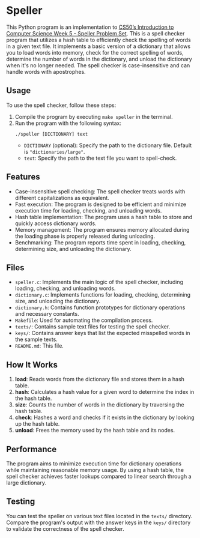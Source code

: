 # Speller

This Python program is an implementation to [CS50’s Introduction to Computer Science Week 5 - Speller Problem Set](https://cs50.harvard.edu/x/2023/psets/5/speller/). This is a spell checker program that utilizes a hash table to efficiently check the spelling of words in a given text file. It implements a basic version of a dictionary that allows you to load words into memory, check for the correct spelling of words, determine the number of words in the dictionary, and unload the dictionary when it's no longer needed. The spell checker is case-insensitive and can handle words with apostrophes.

## Usage

To use the spell checker, follow these steps:

1. Compile the program by executing `make speller` in the terminal.
2. Run the program with the following syntax:
   ```
   ./speller [DICTIONARY] text
   ```
   - `DICTIONARY` (optional): Specify the path to the dictionary file. Default is `"dictionaries/large"`.
   - `text`: Specify the path to the text file you want to spell-check.

## Features

- Case-insensitive spell checking: The spell checker treats words with different capitalizations as equivalent.
- Fast execution: The program is designed to be efficient and minimize execution time for loading, checking, and unloading words.
- Hash table implementation: The program uses a hash table to store and quickly access dictionary words.
- Memory management: The program ensures memory allocated during the loading phase is properly released during unloading.
- Benchmarking: The program reports time spent in loading, checking, determining size, and unloading the dictionary.

## Files

- `speller.c`: Implements the main logic of the spell checker, including loading, checking, and unloading words.
- `dictionary.c`: Implements functions for loading, checking, determining size, and unloading the dictionary.
- `dictionary.h`: Contains function prototypes for dictionary operations and necessary constants.
- `Makefile`: Used for automating the compilation process.
- `texts/`: Contains sample text files for testing the spell checker.
- `keys/`: Contains answer keys that list the expected misspelled words in the sample texts.
- `README.md`: This file.

## How It Works

1. **load**: Reads words from the dictionary file and stores them in a hash table.
2. **hash**: Calculates a hash value for a given word to determine the index in the hash table.
3. **size**: Counts the number of words in the dictionary by traversing the hash table.
4. **check**: Hashes a word and checks if it exists in the dictionary by looking up the hash table.
5. **unload**: Frees the memory used by the hash table and its nodes.

## Performance

The program aims to minimize execution time for dictionary operations while maintaining reasonable memory usage. By using a hash table, the spell checker achieves faster lookups compared to linear search through a large dictionary.

## Testing

You can test the speller on various text files located in the `texts/` directory. Compare the program's output with the answer keys in the `keys/` directory to validate the correctness of the spell checker.